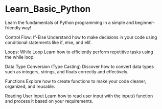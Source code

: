 # Learn_Basic_Python
Learn the fundamentals of Python programming in a simple and beginner-friendly way!

Control Flow: If-Else
Understand how to make decisions in your code using conditional statements like if, else, and elif.

Loops: While Loop
Learn how to efficiently perform repetitive tasks using the while loop.

Data Type Conversion (Type Casting)
Discover how to convert data types such as integers, strings, and floats correctly and effectively.

Functions
Explore how to create functions to make your code cleaner, organized, and reusable.

Reading User Input
Learn how to read user input with the input() function and process it based on your requirements.

